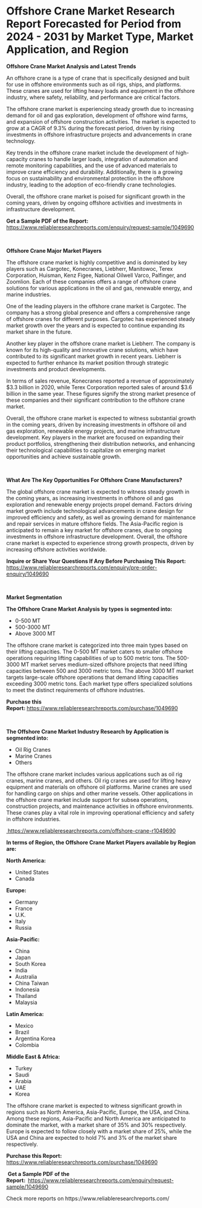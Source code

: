 <p><h1>Offshore Crane Market Research Report Forecasted for Period from 2024 -  2031 by Market Type, Market Application, and Region</h1></p><p><strong>Offshore Crane Market Analysis and Latest Trends</strong></p>
<p><p>An offshore crane is a type of crane that is specifically designed and built for use in offshore environments such as oil rigs, ships, and platforms. These cranes are used for lifting heavy loads and equipment in the offshore industry, where safety, reliability, and performance are critical factors.</p><p>The offshore crane market is experiencing steady growth due to increasing demand for oil and gas exploration, development of offshore wind farms, and expansion of offshore construction activities. The market is expected to grow at a CAGR of 9.3% during the forecast period, driven by rising investments in offshore infrastructure projects and advancements in crane technology.</p><p>Key trends in the offshore crane market include the development of high-capacity cranes to handle larger loads, integration of automation and remote monitoring capabilities, and the use of advanced materials to improve crane efficiency and durability. Additionally, there is a growing focus on sustainability and environmental protection in the offshore industry, leading to the adoption of eco-friendly crane technologies.</p><p>Overall, the offshore crane market is poised for significant growth in the coming years, driven by ongoing offshore activities and investments in infrastructure development.</p></p>
<p><strong>Get a Sample PDF of the Report:&nbsp;</strong> <a href="https://www.reliableresearchreports.com/enquiry/request-sample/1049690">https://www.reliableresearchreports.com/enquiry/request-sample/1049690</a></p>
<p>&nbsp;</p>
<p><strong>Offshore Crane Major Market Players</strong></p>
<p><p>The offshore crane market is highly competitive and is dominated by key players such as Cargotec, Konecranes, Liebherr, Manitowoc, Terex Corporation, Huisman, Kenz Figee, National Oilwell Varco, Palfinger, and Zoomlion. Each of these companies offers a range of offshore crane solutions for various applications in the oil and gas, renewable energy, and marine industries.</p><p>One of the leading players in the offshore crane market is Cargotec. The company has a strong global presence and offers a comprehensive range of offshore cranes for different purposes. Cargotec has experienced steady market growth over the years and is expected to continue expanding its market share in the future.</p><p>Another key player in the offshore crane market is Liebherr. The company is known for its high-quality and innovative crane solutions, which have contributed to its significant market growth in recent years. Liebherr is expected to further enhance its market position through strategic investments and product developments.</p><p>In terms of sales revenue, Konecranes reported a revenue of approximately $3.3 billion in 2020, while Terex Corporation reported sales of around $3.6 billion in the same year. These figures signify the strong market presence of these companies and their significant contribution to the offshore crane market.</p><p>Overall, the offshore crane market is expected to witness substantial growth in the coming years, driven by increasing investments in offshore oil and gas exploration, renewable energy projects, and marine infrastructure development. Key players in the market are focused on expanding their product portfolios, strengthening their distribution networks, and enhancing their technological capabilities to capitalize on emerging market opportunities and achieve sustainable growth.</p></p>
<p>&nbsp;</p>
<p><strong>What Are The Key Opportunities For Offshore Crane Manufacturers?</strong></p>
<p><p>The global offshore crane market is expected to witness steady growth in the coming years, as increasing investments in offshore oil and gas exploration and renewable energy projects propel demand. Factors driving market growth include technological advancements in crane design for improved efficiency and safety, as well as growing demand for maintenance and repair services in mature offshore fields. The Asia-Pacific region is anticipated to remain a key market for offshore cranes, due to ongoing investments in offshore infrastructure development. Overall, the offshore crane market is expected to experience strong growth prospects, driven by increasing offshore activities worldwide.</p></p>
<p><strong>Inquire or Share Your Questions If Any Before Purchasing This Report:</strong> <a href="https://www.reliableresearchreports.com/enquiry/pre-order-enquiry/1049690">https://www.reliableresearchreports.com/enquiry/pre-order-enquiry/1049690</a></p>
<p>&nbsp;</p>
<p><strong>Market Segmentation</strong></p>
<p><strong>The Offshore Crane Market Analysis by types is segmented into:</strong></p>
<p><ul><li>0-500 MT</li><li>500-3000 MT</li><li>Above 3000 MT</li></ul></p>
<p><p>The offshore crane market is categorized into three main types based on their lifting capacities. The 0-500 MT market caters to smaller offshore operations requiring lifting capabilities of up to 500 metric tons. The 500-3000 MT market serves medium-sized offshore projects that need lifting capacities between 500 and 3000 metric tons. The above 3000 MT market targets large-scale offshore operations that demand lifting capacities exceeding 3000 metric tons. Each market type offers specialized solutions to meet the distinct requirements of offshore industries.</p></p>
<p><strong>Purchase this Report:&nbsp;</strong><a href="https://www.reliableresearchreports.com/purchase/1049690">https://www.reliableresearchreports.com/purchase/1049690</a></p>
<p>&nbsp;</p>
<p><strong>The Offshore Crane Market Industry Research by Application is segmented into:</strong></p>
<p><ul><li>Oil Rig Cranes</li><li>Marine Cranes</li><li>Others</li></ul></p>
<p><p>The offshore crane market includes various applications such as oil rig cranes, marine cranes, and others. Oil rig cranes are used for lifting heavy equipment and materials on offshore oil platforms. Marine cranes are used for handling cargo on ships and other marine vessels. Other applications in the offshore crane market include support for subsea operations, construction projects, and maintenance activities in offshore environments. These cranes play a vital role in improving operational efficiency and safety in offshore industries.</p></p>
<p><a href="https://www.reliableresearchreports.com/offshore-crane-r1049690">&nbsp;https://www.reliableresearchreports.com/offshore-crane-r1049690</a></p>
<p><strong>In terms of Region, the Offshore Crane Market Players available by Region are:</strong></p>
<p>
    <p> <strong> North America: </strong>
        <ul>
            <li>United States</li>
            <li>Canada</li>
        </ul>
        </p> 
    <p> <strong> Europe: </strong>
        <ul>
            <li>Germany</li>
            <li>France</li>
            <li>U.K.</li>
            <li>Italy</li>
            <li>Russia</li>
        </ul>
        </p> 
    <p> <strong> Asia-Pacific: </strong>
        <ul>
            <li>China</li>
            <li>Japan</li>
            <li>South Korea</li>
            <li>India</li>
            <li>Australia</li>
            <li>China Taiwan</li>
            <li>Indonesia</li>
            <li>Thailand</li>
            <li>Malaysia</li>
        </ul>
        </p> 
    <p> <strong> Latin America: </strong>
        <ul>
            <li>Mexico</li>
            <li>Brazil</li>
            <li>Argentina Korea</li>
            <li>Colombia</li>
        </ul>
        </p> 
    <p> <strong> Middle East & Africa: </strong>
        <ul>
            <li>Turkey</li>
            <li>Saudi</li>
            <li>Arabia</li>
            <li>UAE</li>
            <li>Korea</li>
        </ul>
    </p>
    </p>
<p><p>The offshore crane market is expected to witness significant growth in regions such as North America, Asia-Pacific, Europe, the USA, and China. Among these regions, Asia-Pacific and North America are anticipated to dominate the market, with a market share of 35% and 30% respectively. Europe is expected to follow closely with a market share of 25%, while the USA and China are expected to hold 7% and 3% of the market share respectively.</p></p>
<p><strong>Purchase this Report: </strong><a href="https://www.reliableresearchreports.com/purchase/1049690">https://www.reliableresearchreports.com/purchase/1049690</a></p>
<p>&nbsp;<strong>Get a Sample PDF of the Report:&nbsp;&nbsp;</strong><a href="https://www.reliableresearchreports.com/enquiry/request-sample/1049690">https://www.reliableresearchreports.com/enquiry/request-sample/1049690</a></p>
<p><strong></strong></p>
<p>Check more reports on https://www.reliableresearchreports.com/</p>